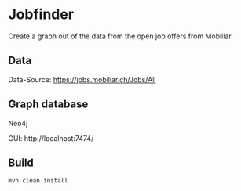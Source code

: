 # Jobfinder
Create a graph out of the data from the open job offers from Mobiliar.

## Data
Data-Source: https://jobs.mobiliar.ch/Jobs/All

## Graph database
Neo4j

GUI: http://localhost:7474/

## Build

    mvn clean install
